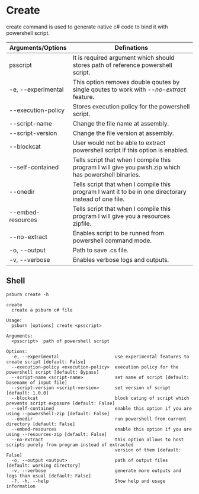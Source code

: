 # Create

create command is used to generate native c# code to bind it with powershell script.

| Arguments/Options  | Definations                                                                                           |
|--------------------|-------------------------------------------------------------------------------------------------------|
| psscript           | It is required argument which should stores path of reference powershell script.                      |
| -e, --experimental | This option removes double qoutes by single qoutes to work with *--no-extract* feature.               |
| --execution-policy | Stores execution policy for the powershell script.                                                    |
| --script-name      | Change the file name at assembly.                                                                     |
| --script-version   | Change the file version at assembly.                                                                  |
| --blockcat         | User would not be able to extract powershell script if this option is enabled.                        |
| --self-contained   | Tells script that when I compile this program I will give you pwsh.zip which has powershell binaries. |
| --onedir           | Tells script that when I compile this program I want it to be in one directorary instead of one file. |
| --embed-resources  | Tells script that when I compile this program I will give you a resources zipfile.                    |
| --no-extract       | Enables script to be runned from powershell command mode.                                             |
| -o, --output       | Path to save .cs file.                                                                                |
| -v, --verbose      | Enables verbose logs and outputs.                                                                     |

## Shell

```shell
psburn create -h
```

```
create
  create a psburn c# file

Usage:
  psburn [options] create <psscript>

Arguments:
  <psscript>  path of powershell script

Options:
  -e, --experimental                     use experimental features to create script [default: False]
  --execution-policy <execution-policy>  execution policy for the powershell script [default: Bypass]
  --script-name <script-name>            set name of script [default: basename of input file]
  --script-version <script-version>      set version of script [default: 1.0.0]
  --blockcat                             block cating of script which prevents script exposure [default: False]
  --self-contained                       enable this option if you are using --powershell-zip [default: False]
  --onedir                               run powershell from current directory [default: False]
  --embed-resources                      enable this option if you are using --resources-zip [default: False]
  --no-extract                           this option allows to host scripts purely from program instead of extracted
                                         version of them [default: False]
  -o, --output <output>                  path of output files [default: working directory]
  -v, --verbose                          generate more outputs and logs than usual [default: False]
  -?, -h, --help                         Show help and usage information
```
